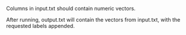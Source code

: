 Columns in input.txt should contain numeric vectors.

After running, output.txt will contain the vectors from input.txt, with the requested labels appended.
